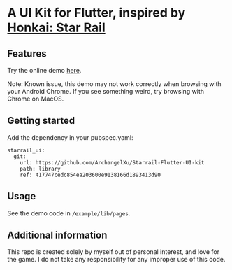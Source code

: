 # A UI Kit for Flutter, inspired by [Honkai: Star Rail](https://honkai-star-rail.fandom.com/wiki/Honkai:_Star_Rail_Wiki)

## Features

Try the online demo [here](http://starrail.mingxi.tech/index.html).

Note: Known issue, this demo may not work correctly when browsing with your Android Chrome. If you see something weird,
try browsing with Chrome on MacOS.

## Getting started

Add the dependency in your pubspec.yaml:

```
starrail_ui: 
  git:
    url: https://github.com/ArchangelXu/Starrail-Flutter-UI-kit
    path: library
    ref: 417747cedc854ea203600e9138166d1893413d90
```

## Usage

See the demo code in `/example/lib/pages`.

## Additional information

This repo is created solely by myself out of personal interest, and love for the game.
I do not take any responsibility for any improper use of this code.
